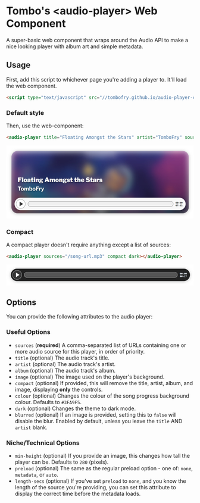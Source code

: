 # Tombo's \<audio-player\> Web Component

A super-basic web component that wraps around the Audio API to make a nice looking player with album art and simple metadata.

## Usage

First, add this script to whichever page you're adding a player to. It'll load the web component.

```html
<script type="text/javascript" src="//tombofry.github.io/audio-player-component/audio-player-component.min.js" defer></script>
```

### Default style

Then, use the web-component:

```html
<audio-player title="Floating Amongst the Stars" artist="TomboFry" sources="/song-url.opus,/song-url.caf" image="/image-url.jpg" min-height="500"></audio-player>
```

![](images/screenshot-default.jpg)

### Compact

A compact player doesn't require anything except a list of sources:

```html
<audio-player sources="/song-url.mp3" compact dark></audio-player>
```

![](images/screenshot-compact-dark.png)

## Options

You can provide the following attributes to the audio player:

### Useful Options

* `sources` (**required**) A comma-separated list of URLs containing one or more
  audio source for this player, in order of priority.
* `title` (optional) The audio track's title.
* `artist` (optional) The audio track's artist.
* `album` (optional) The audio track's album.
* `image` (optional) The image used on the player's background.
* `compact` (optional) If provided, this will remove the title, artist, album,
  and image, displaying **only** the controls.
* `colour` (optional) Changes the colour of the song progress background colour.
  Defaults to `#3FA9F5`.
* `dark` (optional) Changes the theme to dark mode.
* `blurred` (optional) If an image is provided, setting this to `false` will
  disable the blur. Enabled by default, unless you leave the `title` AND
  `artist` blank.

### Niche/Technical Options

* `min-height` (optional) If you provide an image, this changes how tall the
  player can be. Defaults to `280` (pixels).
* `preload` (optional) The same as the regular preload option - one of: `none`,
  `metadata`, or `auto`.
* `length-secs` (optional) If you've set `preload` to `none`, and you know the
  length of the source you're providing, you can set this attribute to display
  the correct time before the metadata loads.

